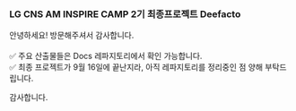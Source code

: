 ### LG CNS AM INSPIRE CAMP 2기 최종프로젝트 Deefacto

안녕하세요! 방문해주셔서 감사합니다. <br><br>
✅ 주요 산출물들은 Docs 레파지토리에서 확인 가능합니다. <br>
✅ 최종 프로젝트가 9월 16일에 끝난지라, 아직 레파지토리를 정리중인 점 양해 부탁드립니다.

감사합니다.

<!--

**Here are some ideas to get you started:**

🙋‍♀️ A short introduction - what is your organization all about?
🌈 Contribution guidelines - how can the community get involved?
👩‍💻 Useful resources - where can the community find your docs? Is there anything else the community should know?
🍿 Fun facts - what does your team eat for breakfast?
🧙 Remember, you can do mighty things with the power of [Markdown](https://docs.github.com/github/writing-on-github/getting-started-with-writing-and-formatting-on-github/basic-writing-and-formatting-syntax)
-->
